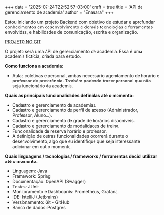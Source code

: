 +++
date = '2025-07-24T22:52:57-03:00'
draft = true
title = 'API de gerenciamento de academia'
author = "Enauara"
+++

Estou iniciando um projeto Backend com objetivo de estudar e aprofundar conhecimentos em desenvolvimento e demais tecnologias e ferramentas envolvidas, e habilidades de comunicação, escrita e organização.

[PROJETO NO GIT](https://github.com/enauara/academia)

O projeto será uma API de gerenciamento de academia.
Essa é uma academia fictícia, criada para estudo.

**Como funciona a academia:**

- Aulas coletivas e personal, ambas necessário agendamento de horário e professor de preferência. Também podendo trazer personal que não seja funcionário da academia.

**Quais as principais funcionalidades definidas até o momento:**
- Cadastro e gerenciamento de academias.
- Cadastro e gerenciamento de perfil de acesso (Administrador, Professor, Aluno...).
- Cadastro e gerenciamento de grade de horários disponíveis.
- Cadastro e gerenciamento de modalidades de treino.
- Funcionalidade de reserva horário e professor.
- A definição de outras funcionalidades ocorrerá durante o desenvolvimento, algo que eu identifique que seja interessante adicionar em outro momento.

**Quais linguagens / tecnologias / frameworks / ferramentas decidi utilizar até o momento:**
- Linguagem: Java
- Framework: Spring
- Documentação: OpenAPI (Swagger)
- Testes: JUnit
- Monitoramento e Dashboards: Prometheus, Grafana.
- IDE: IntelliJ (Jetbrains)
- Versionamento: Git - GitHub
- Banco de dados: Postgres